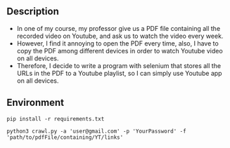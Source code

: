 ## Description
- In one of my course, my professor give us a PDF file containing all the recorded video on Youtube, and ask us to watch the video every week. 
- However, I find it annoying to open the PDF every time, also, I have to copy the PDF among different devices in order to watch Youtube video on all devices.
- Therefore, I decide to write a program with selenium that stores all the URLs in the PDF to a Youtube playlist, so I can simply use Youtube app on all devices.
## Environment
```shell
pip install -r requirements.txt
```

```shell
python3 crawl.py -a 'user@gmail.com' -p 'YourPassword' -f 'path/to/pdfFile/containing/YT/links'
```